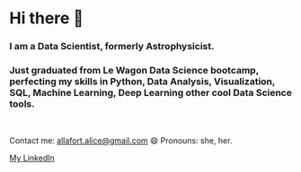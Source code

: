 # Hi there 👋


### I am a Data Scientist, formerly Astrophysicist. 
### Just graduated from Le Wagon Data Science bootcamp, perfecting my skills in Python, Data Analysis, Visualization, SQL, Machine Learning, Deep Learning other cool Data Science tools.


&nbsp;
  
Contact me: allafort.alice@gmail.com
😄  Pronouns: she, her.

[My LinkedIn](https://www.linkedin.com/in/alice-allafort/)


&nbsp;
  

<!--

Maybe add my flask website on heroku: https://alicefirstattempt.herokuapp.com/index


**allafort/allafort** is a ✨ _special_ ✨ repository because its `README.md` (this file) appears on your GitHub profile.

Here are some ideas to get you started:

- 🔭 I’m currently working on ...
- 🌱 I’m currently learning ...
- 👯 I’m looking to collaborate on ...
- 🤔 I’m looking for help with ...
- 💬 Ask me about ...
- 📫 How to reach me: ...
- 😄 Pronouns: ...
- ⚡ Fun fact: ...
-->
